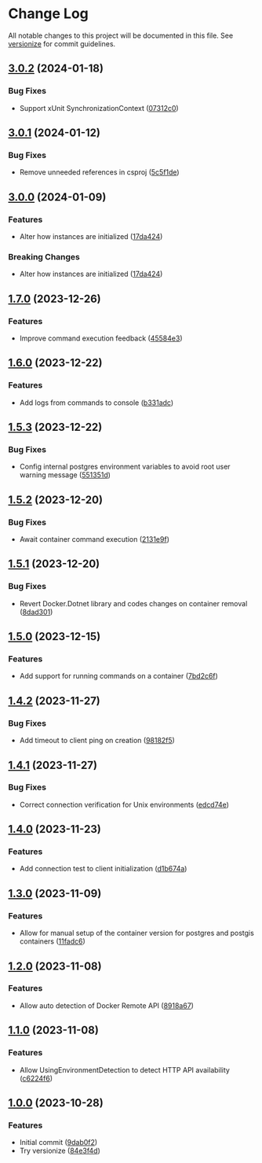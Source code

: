 # Change Log

All notable changes to this project will be documented in this file. See [versionize](https://github.com/versionize/versionize) for commit guidelines.

<a name="3.0.2"></a>
## [3.0.2](https://www.github.com/KenbiTech/DockerTools/releases/tag/v3.0.2) (2024-01-18)

### Bug Fixes

* Support xUnit SynchronizationContext ([07312c0](https://www.github.com/KenbiTech/DockerTools/commit/07312c07d1e9aba457bf24807c4c0ca0928a5f30))

<a name="3.0.1"></a>
## [3.0.1](https://www.github.com/KenbiTech/DockerTools/releases/tag/v3.0.1) (2024-01-12)

### Bug Fixes

* Remove unneeded references in csproj ([5c5f1de](https://www.github.com/KenbiTech/DockerTools/commit/5c5f1dec2d1ce352745c8b7f7b00725dbb5d760c))

<a name="3.0.0"></a>
## [3.0.0](https://www.github.com/KenbiTech/DockerTools/releases/tag/v3.0.0) (2024-01-09)

### Features

* Alter how instances are initialized ([17da424](https://www.github.com/KenbiTech/DockerTools/commit/17da4241a7c76fc84df652dff92e8738efe83401))

### Breaking Changes

* Alter how instances are initialized ([17da424](https://www.github.com/KenbiTech/DockerTools/commit/17da4241a7c76fc84df652dff92e8738efe83401))

<a name="1.7.0"></a>
## [1.7.0](https://www.github.com/KenbiTech/DockerTools/releases/tag/v1.7.0) (2023-12-26)

### Features

* Improve command execution feedback ([45584e3](https://www.github.com/KenbiTech/DockerTools/commit/45584e3cf6dfdfdfc481adc98557cf5d0c2b956b))

<a name="1.6.0"></a>
## [1.6.0](https://www.github.com/KenbiTech/DockerTools/releases/tag/v1.6.0) (2023-12-22)

### Features

* Add logs from commands to console ([b331adc](https://www.github.com/KenbiTech/DockerTools/commit/b331adca2fefbcd9f45525d9d2d58aec8a4d2c76))

<a name="1.5.3"></a>
## [1.5.3](https://www.github.com/KenbiTech/DockerTools/releases/tag/v1.5.3) (2023-12-22)

### Bug Fixes

* Config internal postgres environment variables to avoid root user warning message ([551351d](https://www.github.com/KenbiTech/DockerTools/commit/551351da71c47ec4dd86b334662368c11c7ae269))

<a name="1.5.2"></a>
## [1.5.2](https://www.github.com/KenbiTech/DockerTools/releases/tag/v1.5.2) (2023-12-20)

### Bug Fixes

* Await container command execution ([2131e9f](https://www.github.com/KenbiTech/DockerTools/commit/2131e9fb731b38c3974d8ba1238beb2e7eb31bdd))

<a name="1.5.1"></a>
## [1.5.1](https://www.github.com/KenbiTech/DockerTools/releases/tag/v1.5.1) (2023-12-20)

### Bug Fixes

* Revert Docker.Dotnet library and codes changes on container removal ([8dad301](https://www.github.com/KenbiTech/DockerTools/commit/8dad30196bc13582cccdbb0a1c75d6ab3d8f53ff))

<a name="1.5.0"></a>
## [1.5.0](https://www.github.com/KenbiTech/DockerTools/releases/tag/v1.5.0) (2023-12-15)

### Features

* Add support for running commands on a container ([7bd2c6f](https://www.github.com/KenbiTech/DockerTools/commit/7bd2c6fbb9456e51a5bda062c1738540e071520f))

<a name="1.4.2"></a>
## [1.4.2](https://www.github.com/KenbiTech/DockerTools/releases/tag/v1.4.2) (2023-11-27)

### Bug Fixes

* Add timeout to client ping on creation ([98182f5](https://www.github.com/KenbiTech/DockerTools/commit/98182f53545b06014e954841b2cdca0efde5771d))

<a name="1.4.1"></a>
## [1.4.1](https://www.github.com/KenbiTech/DockerTools/releases/tag/v1.4.1) (2023-11-27)

### Bug Fixes

* Correct connection verification for Unix environments ([edcd74e](https://www.github.com/KenbiTech/DockerTools/commit/edcd74e714dbd52f9206b84378dd126f707f368d))

<a name="1.4.0"></a>
## [1.4.0](https://www.github.com/KenbiTech/DockerTools/releases/tag/v1.4.0) (2023-11-23)

### Features

* Add connection test to client initialization ([d1b674a](https://www.github.com/KenbiTech/DockerTools/commit/d1b674a917a3c5c336d50d30c15af2c1ea9d9400))

<a name="1.3.0"></a>
## [1.3.0](https://www.github.com/KenbiTech/DockerTools/releases/tag/v1.3.0) (2023-11-09)

### Features

* Allow for manual setup of the container version for postgres and postgis containers ([11fadc6](https://www.github.com/KenbiTech/DockerTools/commit/11fadc6e8050a19d4401d7903ec7e3935ca3e70f))

<a name="1.2.0"></a>
## [1.2.0](https://www.github.com/KenbiTech/DockerTools/releases/tag/v1.2.0) (2023-11-08)

### Features

* Allow auto detection of Docker Remote API ([8918a67](https://www.github.com/KenbiTech/DockerTools/commit/8918a67751ab265273e142594775f10d8afd4794))

<a name="1.1.0"></a>
## [1.1.0](https://www.github.com/KenbiTech/DockerTools/releases/tag/v1.1.0) (2023-11-08)

### Features

* Allow UsingEnvironmentDetection to detect HTTP API availability ([c6224f6](https://www.github.com/KenbiTech/DockerTools/commit/c6224f69248a4cc2d595122c3c36e37dc319814d))

<a name="1.0.0"></a>
## [1.0.0](https://www.github.com/KenbiTech/DockerTools/releases/tag/v1.0.0) (2023-10-28)

### Features

* Initial commit ([9dab0f2](https://www.github.com/KenbiTech/DockerTools/commit/9dab0f2a8bc449bd330933c32e7f3bab891a2379))
* Try versionize ([84e3f4d](https://www.github.com/KenbiTech/DockerTools/commit/84e3f4d2b03ee11c6dcf159165bd2c748fb0025b))

